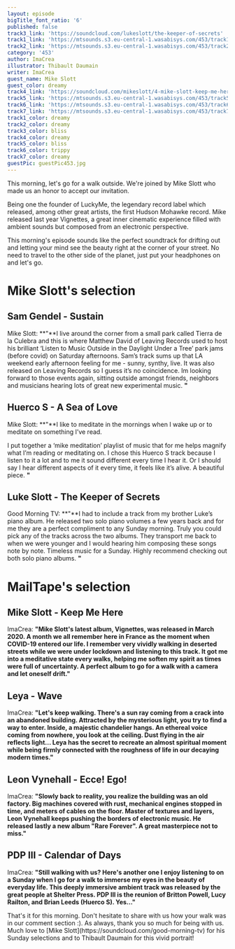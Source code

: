 ```yaml
---
layout: episode
bigTitle_font_ratio: '6'
published: false
track3_link: 'https://soundcloud.com/lukeslott/the-keeper-of-secrets'
track1_link: 'https://mtsounds.s3.eu-central-1.wasabisys.com/453/track1.mp3'
track2_link: 'https://mtsounds.s3.eu-central-1.wasabisys.com/453/track2.mp3'
category: '453'
author: ImaCrea
illustrator: Thibault Daumain
writer: ImaCrea
guest_name: Mike Slott
guest_color: dreamy
track4_link: 'https://soundcloud.com/mikeslott/4-mike-slott-keep-me-here-precise-master-v2'
track5_link: 'https://mtsounds.s3.eu-central-1.wasabisys.com/453/track5.mp3'
track6_link: 'https://mtsounds.s3.eu-central-1.wasabisys.com/453/track6.mp3'
track7_link: 'https://mtsounds.s3.eu-central-1.wasabisys.com/453/track7.mp3'
track1_color: dreamy
track2_color: dreamy
track3_color: bliss
track4_color: dreamy
track5_color: bliss
track6_color: trippy
track7_color: dreamy
guestPic: guestPic453.jpg
---
```

<p id="introduction">This morning, let's go for a walk outside. We're joined by Mike Slott who made us an honor to accept our invitation. 
  
  Being one the founder of LuckyMe, the legendary record label which released, among other great artists, the first Hudson Mohawke record. Mike released last year Vignettes, a great inner cinematic experience filled with ambient sounds but composed from an electronic perspective.
  
  This morning's episode sounds like the perfect soundtrack for drifting out and letting your mind see the beauty right at the corner of your street. No need to travel to the other side of the planet, just put your headphones on and let's go.</p>

# Mike Slott's selection

## Sam Gendel - Sustain
Mike Slott: **"**I live around the corner from a small park called Tierra de la Culebra and this is where Matthew David of Leaving Records used to host his brilliant ‘Listen to Music Outside in the Daylight Under a Tree’ park jams (before covid) on Saturday afternoons. Sam’s track sums up that LA weekend early afternoon feeling for me - sunny, synthy, live.
It was also released on Leaving Records so I guess it’s no coincidence. Im looking forward to those events again, sitting outside amongst friends, neighbors and musicians hearing lots of great new experimental music. **"**


## Huerco S - A Sea of Love
Mike Slott: **"**I like to meditate in the mornings when I wake up or to meditate on something I’ve read.

I put together a ‘mike meditation’ playlist of music that for me helps magnify what I’m reading or meditating on. I chose this Huerco S track because I listen to it a lot and to me it sound different every time I hear it. Or I should say I hear different aspects of it every time, it feels like it’s alive. A beautiful piece. **"**


## Luke Slott - The Keeper of Secrets
Good Morning TV: **"**I had to include a track from my brother Luke’s piano album. He released two solo piano volumes a few years back and for me they are a perfect compliment to any Sunday morning. Truly you could pick any of the tracks across the two albums. They transport me back to when we were younger and I would hearing him composing these songs note by note. Timeless music for a Sunday. Highly recommend checking out both solo piano albums. **"**

# MailTape's selection

## Mike Slott - Keep Me Here
ImaCrea: **"**Mike Slott's latest album, Vignettes, was released in March 2020. A month we all remember here in France as the moment when COVID-19 entered our life. I remember very vividly walking in deserted streets while we were under lockdown and listening to this track. It got me into a meditative state every walks, helping me soften my spirit as times were full of uncertainty. A perfect album to go for a walk with a camera and let oneself drift.**"**

## Leya - Wave
ImaCrea: **"**Let's keep walking. There's a sun ray coming from a crack into an abandoned building. Attracted by the mysterious light, you try to find a way to enter. Inside, a majestic chandelier hangs. An ethereal voice coming from nowhere, you look at the ceiling. Dust flying in the air reflects light... Leya has the secret to recreate an almost spiritual moment while being firmly connected with the roughness of life in our decaying modern times.**"**

## Leon Vynehall - Ecce! Ego!
ImaCrea: **"**Slowly back to reality, you realize the building was an old factory. Big machines covered with rust, mechanical engines stopped in time, and meters of cables on the floor. Master of textures and layers, Leon Vynehall keeps pushing the borders of electronic music. He released lastly a new album "Rare Forever". A great masterpiece not to miss.**"**

## PDP III - Calendar of Days
ImaCrea: **"**Still walking with us? Here's another one I enjoy listening to on a Sunday when I go for a walk to immerse my eyes in the beauty of everyday life. This deeply immersive ambient track was released by the great people at Shelter Press. PDP III is the reunion of Britton Powell, Lucy Railton, and Brian Leeds (Huerco S). Yes...**"**

<p id="outroduction">That's it for this morning. Don't hesitate to share with us how your walk was in our comment section :). As always, thank you so much for being with us. Much love to [Mike Slott](https://soundcloud.com/good-morning-tv) for his Sunday selections and to Thibault Daumain for this vivid portrait!</p>
